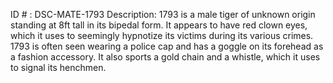 ID # : DSC-MATE-1793
Description: 1793 is a male tiger of unknown origin standing at 8ft tall in its bipedal form. It appears to have red clown eyes, which it uses to seemingly hypnotize its victims during its various crimes. 1793 is often seen wearing a police cap and has a goggle on its forehead as a fashion accessory. It also sports a gold chain and a whistle, which it uses to signal its henchmen. 